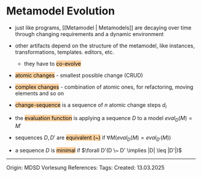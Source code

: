 # Metamodel Evolution

- just like programs, [[Metamodel | Metamodels]] are decaying over time through changing requirements and a dynamic environment
- other artifacts depend on the structure of the metamodel, like instances, transformations, templates. editors, etc.
	- they have to <mark style="background: #FFB86CA6;">co-evolve</mark>

- <mark style="background: #FFB86CA6;">atomic changes</mark> - smallest possible change (CRUD)
- <mark style="background: #FFB86CA6;">complex changes</mark> - combination of atomic ones, for refactoring, moving elements and so on

- <mark style="background: #FFB86CA6;">change-sequence</mark> is a sequence of $n$ atomic change steps $d_i$
- the <mark style="background: #FFB86CA6;">evaluation function</mark> is applying a sequence $D$ to a model $eval_D(M) = M'$
- sequences $D, D'$ are <mark style="background: #FFB86CA6;">equivalent (~)</mark> if $\forall M (eval_D(M) = eval_{D'}(M))$
- a sequence $D$ is <mark style="background: #FFB86CA6;">minimal</mark> if $\forall D'(D \~ D' \implies |D| \leq |D'|)$
---

Origin: MDSD Vorlesung
References: 
Tags: 
Created: 13.03.2025

